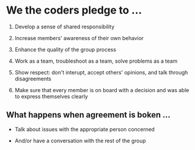 # We the coders pledge to ...

1. Develop a sense of shared responsibility

2. Increase members' awareness of their own behavior

3. Enhance the quality of the group process

4. Work as a team, troubleshoot as a team, solve problems as a team

5. Show respect: don't interupt, accept others' opinions, and talk through disagreements

6. Make sure that every member is on board with a decision and was able to express themselves clearly


## What happens when agreement is boken ...

- Talk about issues with the appropriate person concerned

- And/or have a conversation with the rest of the group